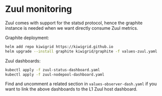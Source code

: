 # Zuul monitoring

Zuul comes with support for the statsd protocol, hence the graphite instance is needed when
we want directly consume Zuul metrics.

Graphite deployment:
```bash
helm add repo kiwigrid https://kiwigrid.github.io
helm upgrade --install graphite kiwigrid/graphite -f values-zuul.yaml
```

Zuul dashboards:
```bash
kubectl apply -f zuul-status-dashboard.yaml
kubectl apply -f zuul-nodepool-dashboard.yaml
```

Find and uncomment a related section in `values-observer-dash.yaml` if you want to link the above
dashboards to the L1 Zuul host dashboard.
